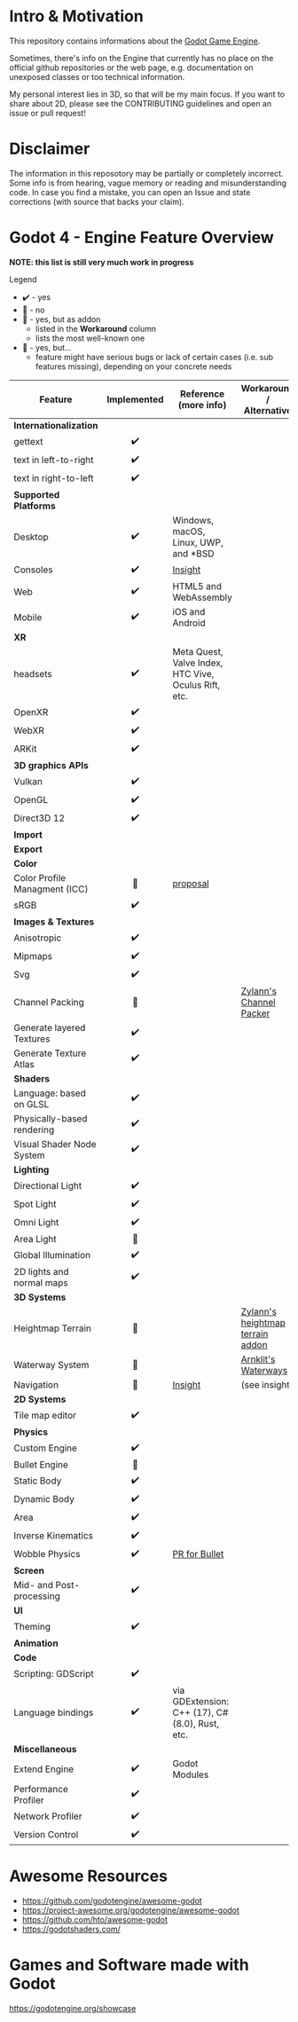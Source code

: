 # Intro & Motivation

This repository contains informations about the [Godot Game Engine](https://github.com/godotengine/godot).

Sometimes, there's info on the Engine that currently has no place on the official github repositories or the web page, e.g. documentation on unexposed classes or too technical information.

My personal interest lies in 3D, so that will be my main focus. If you want to share about 2D, please see the CONTRIBUTING guidelines and open an issue or pull request!


# Disclaimer

The information in this reposotory may be partially or completely incorrect. Some info is from hearing, vague memory or reading and misunderstanding code. In case you find a mistake, you can open an Issue and state corrections (with source that backs your claim).


# Godot 4 - Engine Feature Overview

**NOTE: this list is still very much work in progress**

Legend
* :heavy_check_mark: - yes
* :no_entry_sign: - no
* :lemon: - yes, but as addon
  * listed in the **Workaround** column
  * lists the most well-known one
* :jack_o_lantern: - yes, but…
  * feature might have serious bugs or lack of certain cases (i.e. sub features missing), depending on your concrete needs


| Feature                       | Implemented        | Reference (more info)                                                 | Workaround / Alternative                                                             |
| ----------------------------- |:------------------:| --------------------------------------------------------------------- | -------------------------------------------------------------------------------------|
| **Internationalization**      |                    |                                                                       |                                                                                      |
| gettext                       | :heavy_check_mark: |                                                                       |                                                                                      |
| text in left-to-right         | :heavy_check_mark: |                                                                       |                                                                                      |
| text in right-to-left         | :heavy_check_mark: |                                                                       |                                                                                      |
| **Supported Platforms**       |                    |                                                                       |                                                                                      |
| Desktop                       | :heavy_check_mark: | Windows, macOS, Linux, UWP, and *BSD                                  |                                                                                      |
| Consoles                      | :heavy_check_mark: | [Insight](99_export/consoles.md)                                      |                                                                                      |
| Web                           | :heavy_check_mark: | HTML5 and WebAssembly                                                 |                                                                                      |
| Mobile                        | :heavy_check_mark: | iOS and Android                                                       |                                                                                      |
| **XR**                        |                    |                                                                       |                                                                                      |
| headsets                      | :heavy_check_mark: | Meta Quest, Valve Index, HTC Vive, Oculus Rift, etc.                  |                                                                                      |
| OpenXR                        | :heavy_check_mark: |                                                                       |                                                                                      |
| WebXR                         | :heavy_check_mark: |                                                                       |                                                                                      |
| ARKit                         | :heavy_check_mark: |                                                                       |                                                                                      |
| **3D graphics APIs**          |                    |                                                                       |                                                                                      |
| Vulkan                        | :heavy_check_mark: |                                                                       |                                                                                      |
| OpenGL                        | :heavy_check_mark: |                                                                       |                                                                                      |
| Direct3D 12                   | :heavy_check_mark: |                                                                       |                                                                                      |
| **Import**                    |                    |                                                                       |                                                                                      |
| **Export**                    |                    |                                                                       |                                                                                      |
| **Color**                     |                    |                                                                       |                                                                                      |
| Color Profile Managment (ICC) | :no_entry_sign:    | [proposal](https://github.com/godotengine/godot-proposals/issues/903) |                                                                                      |
| sRGB                          | :heavy_check_mark: |                                                                       |                                                                                      |
| **Images & Textures**         |                    |                                                                       |                                                                                      |
| Anisotropic                   | :heavy_check_mark: |                                                                       |                                                                                      |
| Mipmaps                       | :heavy_check_mark: |                                                                       |                                                                                      |
| Svg                           | :heavy_check_mark: |                                                                       |                                                                                      |
| Channel Packing               | :lemon:            |                                                                       | [Zylann's Channel Packer](https://github.com/Zylann/godot_channel_packer_plugin)     |
| Generate layered Textures     | :heavy_check_mark: |                                                                       |                                                                                      |
| Generate Texture Atlas        | :heavy_check_mark: |                                                                       |                                                                                      |
| **Shaders**                   |                    |                                                                       |                                                                                      |
| Language: based on GLSL       | :heavy_check_mark: |                                                                       |                                                                                      |
| Physically-based rendering    | :heavy_check_mark: |                                                                       |                                                                                      |
| Visual Shader Node System     | :heavy_check_mark: |                                                                       |                                                                                      |
| **Lighting**                  |                    |                                                                       |                                                                                      |
| Directional Light             | :heavy_check_mark: |                                                                       |                                                                                      |
| Spot Light                    | :heavy_check_mark: |                                                                       |                                                                                      |
| Omni Light                    | :heavy_check_mark: |                                                                       |                                                                                      |
| Area Light                    | :no_entry_sign:    |                                                                       |                                                                                      |
| Global Illumination           | :heavy_check_mark: |                                                                       |                                                                                      |
| 2D lights and normal maps     | :heavy_check_mark: |                                                                       |                                                                                      |
| **3D Systems**                |                    |                                                                       |                                                                                      |
| Heightmap Terrain             | :lemon:            |                                                                       | [Zylann's heightmap terrain addon](https://github.com/Zylann/godot_heightmap_plugin) |
| Waterway System               | :lemon:            |                                                                       | [Arnklit's Waterways](https://github.com/Arnklit/Waterways)                          |
| Navigation                    | :jack_o_lantern:   | [Insight](03_godot-4/navigation.md)                                   | (see insight)                                                                        |
| **2D Systems**                |                    |                                                                       |                                                                                      |
| Tile map editor               | :heavy_check_mark: |                                                                       |                                                                                      |
| **Physics**                   |                    |                                                                       |                                                                                      |
| Custom Engine                 | :heavy_check_mark: |                                                                       |                                                                                      |
| Bullet Engine                 | :lemon:            |                                                                       |                                                                                      |
| Static Body                   | :heavy_check_mark: |                                                                       |                                                                                      |
| Dynamic Body                  | :heavy_check_mark: |                                                                       |                                                                                      |
| Area                          | :heavy_check_mark: |                                                                       |                                                                                      |
| Inverse Kinematics            | :heavy_check_mark: |                                                                       |                                                                                      |
| Wobble Physics                | :heavy_check_mark: | [PR for Bullet](https://github.com/godotengine/godot/pull/64281)      |                                                                                      |
| **Screen**                    |                    |                                                                       |                                                                                      |
| Mid- and Post-processing      | :heavy_check_mark: |                                                                       |                                                                                      |
| **UI**                        |                    |                                                                       |                                                                                      |
| Theming                       | :heavy_check_mark: |                                                                       |                                                                                      |
| **Animation**                 |                    |                                                                       |                                                                                      |
| **Code**                      |                    |                                                                       |                                                                                      |
| Scripting: GDScript           | :heavy_check_mark: |                                                                       |                                                                                      |
| Language bindings             | :heavy_check_mark: | via GDExtension: C++ (17), C# (8.0), Rust, etc.                       |                                                                                      |
| **Miscellaneous**             |                    |                                                                       |                                                                                      |
| Extend Engine                 | :heavy_check_mark: | Godot Modules                                                         |                                                                                      |
| Performance Profiler          | :heavy_check_mark: |                                                                       |                                                                                      |
| Network Profiler              | :heavy_check_mark: |                                                                       |                                                                                      |
| Version Control               | :heavy_check_mark: |                                                                       |                                                                                      |


# Awesome Resources

* https://github.com/godotengine/awesome-godot 
* https://project-awesome.org/godotengine/awesome-godot
* https://github.com/hto/awesome-godot
* https://godotshaders.com/


# Games and Software made with Godot

https://godotengine.org/showcase

